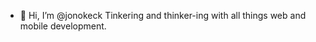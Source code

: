 - 👋 Hi, I’m @jonokeck
Tinkering and thinker-ing with all things web and mobile development. 

<!---
jonokeck/jonokeck is a ✨ special ✨ repository because its `README.md` (this file) appears on your GitHub profile.
You can click the Preview link to take a look at your changes.
--->
